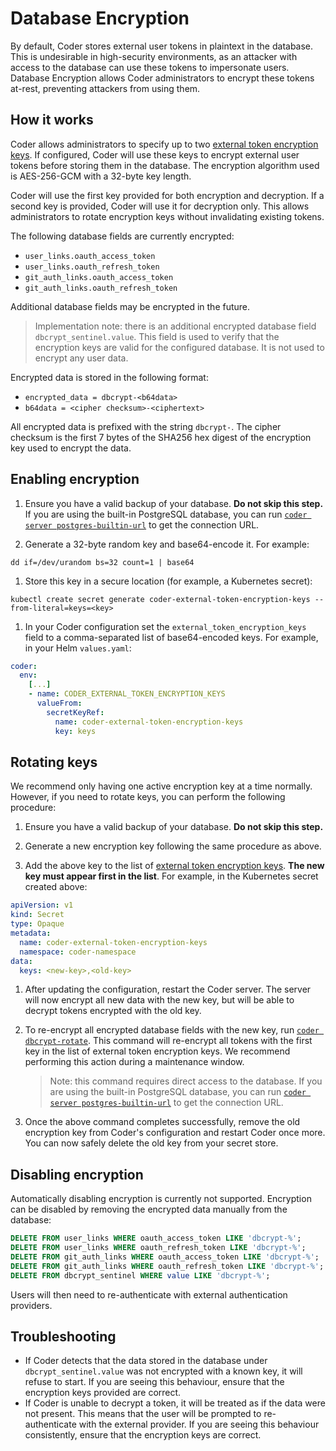 # Database Encryption

By default, Coder stores external user tokens in plaintext in the database. This
is undesirable in high-security environments, as an attacker with access to the
database can use these tokens to impersonate users. Database Encryption allows
Coder administrators to encrypt these tokens at-rest, preventing attackers from
using them.

## How it works

Coder allows administrators to specify up to two
[external token encryption keys](../cli/server.md#external-token-encryption-keys).
If configured, Coder will use these keys to encrypt external user tokens before
storing them in the database. The encryption algorithm used is AES-256-GCM with
a 32-byte key length.

Coder will use the first key provided for both encryption and decryption. If a
second key is provided, Coder will use it for decryption only. This allows
administrators to rotate encryption keys without invalidating existing tokens.

The following database fields are currently encrypted:

- `user_links.oauth_access_token`
- `user_links.oauth_refresh_token`
- `git_auth_links.oauth_access_token`
- `git_auth_links.oauth_refresh_token`

Additional database fields may be encrypted in the future.

> Implementation note: there is an additional encrypted database field
> `dbcrypt_sentinel.value`. This field is used to verify that the encryption
> keys are valid for the configured database. It is not used to encrypt any user
> data.

Encrypted data is stored in the following format:

- `encrypted_data = dbcrypt-<b64data>`
- `b64data = <cipher checksum>-<ciphertext>`

All encrypted data is prefixed with the string `dbcrypt-`. The cipher checksum
is the first 7 bytes of the SHA256 hex digest of the encryption key used to
encrypt the data.

## Enabling encryption

1. Ensure you have a valid backup of your database. **Do not skip this step.**
   If you are using the built-in PostgreSQL database, you can run
   [`coder server postgres-builtin-url`](../cli/server_postgres-builtin-url.md)
   to get the connection URL.

1. Generate a 32-byte random key and base64-encode it. For example:

```shell
dd if=/dev/urandom bs=32 count=1 | base64
```

1. Store this key in a secure location (for example, a Kubernetes secret):

```shell
kubectl create secret generate coder-external-token-encryption-keys --from-literal=keys=<key>
```

1. In your Coder configuration set the `external_token_encryption_keys` field to
   a comma-separated list of base64-encoded keys. For example, in your Helm
   `values.yaml`:

```yaml
coder:
  env:
    [...]
    - name: CODER_EXTERNAL_TOKEN_ENCRYPTION_KEYS
      valueFrom:
        secretKeyRef:
          name: coder-external-token-encryption-keys
          key: keys
```

## Rotating keys

We recommend only having one active encryption key at a time normally. However,
if you need to rotate keys, you can perform the following procedure:

1. Ensure you have a valid backup of your database. **Do not skip this step.**

1. Generate a new encryption key following the same procedure as above.

1. Add the above key to the list of
   [external token encryption keys](../cli/server.md#external-token-encryption-keys).
   **The new key must appear first in the list**. For example, in the Kubernetes
   secret created above:

```yaml
apiVersion: v1
kind: Secret
type: Opaque
metadata:
  name: coder-external-token-encryption-keys
  namespace: coder-namespace
data:
  keys: <new-key>,<old-key>
```

1. After updating the configuration, restart the Coder server. The server will
   now encrypt all new data with the new key, but will be able to decrypt tokens
   encrypted with the old key.

1. To re-encrypt all encrypted database fields with the new key, run
   [`coder dbcrypt-rotate`](../cli/dbcrypt-rotate.md). This command will
   re-encrypt all tokens with the first key in the list of external token
   encryption keys. We recommend performing this action during a maintenance
   window.

   > Note: this command requires direct access to the database. If you are using
   > the built-in PostgreSQL database, you can run
   > [`coder server postgres-builtin-url`](../cli/server_postgres-builtin-url.md)
   > to get the connection URL.

1. Once the above command completes successfully, remove the old encryption key
   from Coder's configuration and restart Coder once more. You can now safely
   delete the old key from your secret store.

## Disabling encryption

Automatically disabling encryption is currently not supported. Encryption can be
disabled by removing the encrypted data manually from the database:

```sql
DELETE FROM user_links WHERE oauth_access_token LIKE 'dbcrypt-%';
DELETE FROM user_links WHERE oauth_refresh_token LIKE 'dbcrypt-%';
DELETE FROM git_auth_links WHERE oauth_access_token LIKE 'dbcrypt-%';
DELETE FROM git_auth_links WHERE oauth_refresh_token LIKE 'dbcrypt-%';
DELETE FROM dbcrypt_sentinel WHERE value LIKE 'dbcrypt-%';
```

Users will then need to re-authenticate with external authentication providers.

## Troubleshooting

- If Coder detects that the data stored in the database under
  `dbcrypt_sentinel.value` was not encrypted with a known key, it will refuse to
  start. If you are seeing this behaviour, ensure that the encryption keys
  provided are correct.
- If Coder is unable to decrypt a token, it will be treated as if the data were
  not present. This means that the user will be prompted to re-authenticate with
  the external provider. If you are seeing this behaviour consistently, ensure
  that the encryption keys are correct.
